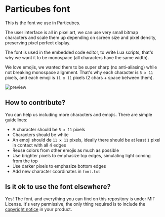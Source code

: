 # Particubes font

This is the font we use in Particubes.

The user interface is all in pixel art, we can use very small bitmap characters and scale them up depending on screen size and pixel density, preserving pixel perfect display.

The font is used in the embedded code editor, to write Lua scripts, that's why we want it to be monospace (all characters have the same width).

We love emojis, we wanted them to be super sharp (no anti-aliasing) while not breaking monospace alignment. That's why each character is `5 x 11` pixels, and each emoji is `11 x 11` pixels (2 chars + space between them).

![preview](preview.png)

## How to contribute?

You can help us including more characters and emojis. There are simple guidelines:

- A character should be `5 x 11` pixels
- Characters should be white
- An emoji should de `11 x 11` pixels, ideally there should be at least `1` pixel in contact with all 4 edges
- Reuse colors from other emojis as much as possible
- Use brighter pixels to emphasize top edges, simulating light coming from the top
- Use darker pixels to emphasize bottom edges
- Add new character coordinates in `font.txt`

## Is it ok to use the font elsewhere?

Yes! The font, and everything you can find on this repository is under MIT License. It's very permissive, the only thing required is to include the [copyright notice](https://github.com/voxowl/particubes/blob/master/LICENSE) in your product.















